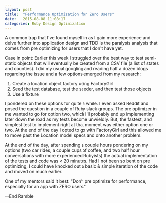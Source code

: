 ```yaml
---
layout: post
title:  "Performance Optimization for Zero Users"
date:   2015-08-08 11:08:17
categories: Ruby Design Optimization
---
```


A common trap that I've found myself in as I gain more experience and delve further into application design and TDD is the paralysis analysis that comes from pre optimizing for users that I don't have yet. 

Case in point: Earlier this week I struggled over the best way to test semi-static objects that will eventually be created from a CSV file (a list of states and counties). I did my usual googling and reading half a dozen blogs regarding the issue and a few options emerged from my research:

1. Create a location object factory using FactoryGirl
2. Seed the test database, test the seeder, and then test those objects
3. Use a fixture

I pondered on these options for quite a while. I even asked Reddit and posed the question in a couple of Ruby slack groups. The pre optimizer in me wanted to go for option two, which I'll probably end up implementing later down the road as my tests become unwieldly. But, the fastest, and simplest test to implement right at that moment was either option one or two. At the end of the day I opted to go with FactoryGirl and this allowed me to move past the Location model specs and onto another problem.

At the end of the day, after spending a couple hours pondering on my options (two car rides, a couple cups of coffee, and two half hour conversations with more experienced Rubyists) the actual implementation of the tests and code was < 20 minutes. Had I not been so bent on pre optimizing, I could have knocked out a basic & simple iteration of the code and moved on much earlier. 

One of my mentors said it best: "Don't pre optimize for performance, especially for an app with ZERO users." 

--End Ramble 
